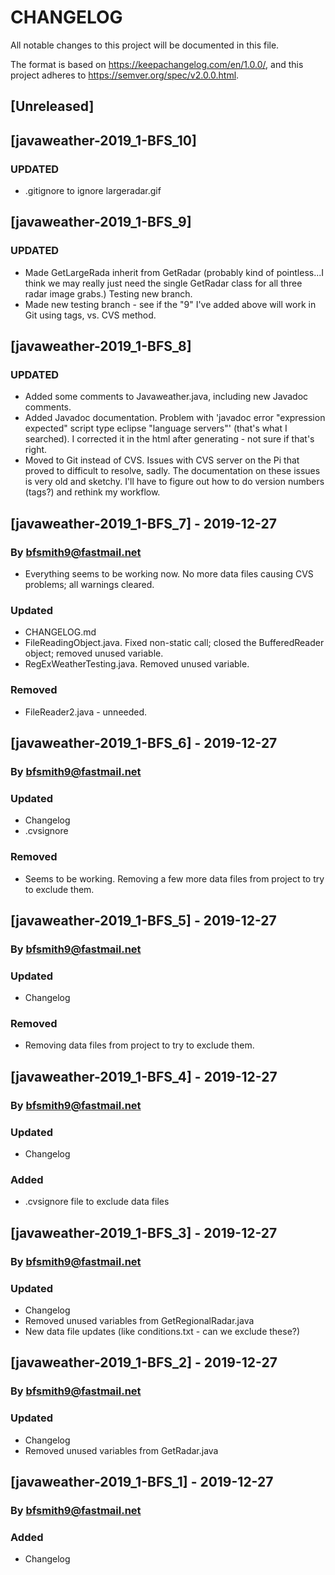 # CHANGELOG

All notable changes to this project will be documented in this file.

The format is based on <https://keepachangelog.com/en/1.0.0/>,
and this project adheres to <https://semver.org/spec/v2.0.0.html>.

## [Unreleased]

## [javaweather-2019_1-BFS_10]
### UPDATED
- .gitignore to ignore largeradar.gif

## [javaweather-2019_1-BFS_9]
### UPDATED
- Made GetLargeRada inherit from GetRadar (probably kind of pointless...I think we may really just need the single GetRadar class for all three radar image grabs.) Testing new branch.
- Made new testing branch - see if the "9" I've added above will work in Git using tags, vs. CVS method.

## [javaweather-2019_1-BFS_8]
### UPDATED
- Added some comments to Javaweather.java, including new Javadoc comments.
- Added Javadoc documentation. Problem with 'javadoc error "expression expected" script type eclipse "language servers"' (that's what I searched). I corrected it in the html after generating - not sure if that's right.
- Moved to Git instead of CVS. Issues with CVS server on the Pi that proved to difficult to resolve, sadly. The documentation on these issues is very old and sketchy. I'll have to figure out how to do version numbers (tags?) and rethink my workflow.

## [javaweather-2019_1-BFS_7] - 2019-12-27
### By <bfsmith9@fastmail.net>
- Everything seems to be working now. No more data files causing CVS problems; all warnings cleared.
### Updated
- CHANGELOG.md
- FileReadingObject.java. Fixed non-static call; closed the BufferedReader object; removed unused variable.
- RegExWeatherTesting.java. Removed unused variable.
### Removed
- FileReader2.java - unneeded.

## [javaweather-2019_1-BFS_6] - 2019-12-27
### By <bfsmith9@fastmail.net>
### Updated
- Changelog
- .cvsignore
### Removed
- Seems to be working. Removing a few more data files from project to try to exclude them.

## [javaweather-2019_1-BFS_5] - 2019-12-27
### By <bfsmith9@fastmail.net>
### Updated
- Changelog
### Removed
- Removing data files from project to try to exclude them.

## [javaweather-2019_1-BFS_4] - 2019-12-27
### By <bfsmith9@fastmail.net>
### Updated
- Changelog
### Added
- .cvsignore file to exclude data files

## [javaweather-2019_1-BFS_3] - 2019-12-27
### By <bfsmith9@fastmail.net>
### Updated
- Changelog
- Removed unused variables from GetRegionalRadar.java
- New data file updates (like conditions.txt - can we exclude these?)

## [javaweather-2019_1-BFS_2] - 2019-12-27
### By <bfsmith9@fastmail.net>
### Updated
- Changelog
- Removed unused variables from GetRadar.java

## [javaweather-2019_1-BFS_1] - 2019-12-27
### By <bfsmith9@fastmail.net>
### Added
- Changelog